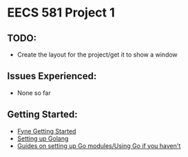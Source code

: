 # EECS 581 Project 1

## TODO:

- Create the layout for the project/get it to show a window

## Issues Experienced:

- None so far

## Getting Started:

- [Fyne Getting Started](https://docs.fyne.io/started/)
- [Setting up Golang](https://go.dev/doc/tutorial/getting-started)
- [Guides on setting up Go modules/Using Go if you haven't](https://go.dev/doc/tutorial/create-module)
